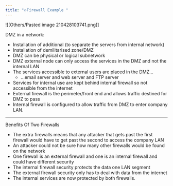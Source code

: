 ```yaml
---
title: "🔥Firewall Example "
--- 
```

![[Others/Pasted image 210428103741.png]]

DMZ in a network:
- Installation of additional (to separate the servers from internal network)
- Installation of demilitarised zone/DMZ
- DMZ can be physical or logical subnetwork
- DMZ external node can only access the services in the DMZ and not the internal LAN
- The services accessible to external users are placed in the DMZ...
  - ...email server and web server and FTP server
- Services for internal use are kept behind internal firewall so not accessible from the internet
- External firewall is the perimeter/front end and allows traffic destined for DMZ to pass
- Internal firewall is configured to allow traffic from DMZ to enter company LAN.

---

Benefits Of Two Firewalls

- The extra firewalls means that any attacker that gets past the first firewall would have to get past the second to access the company LAN
- An attacker could not be sure how many other firewalls would be found on the network
- One firewall is an external firewall and one is an internal firewall and could have different security
- The internal firewall security protects the data one LAN segment
- The external firewall security only has to deal with data from the internet
- The internal services are now protected by both firewalls. 